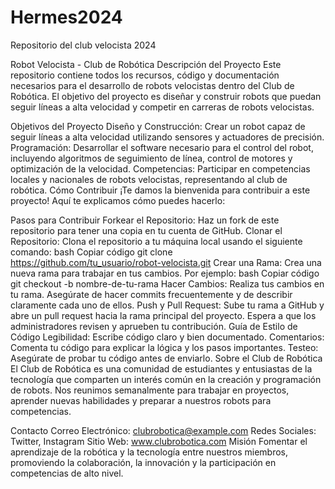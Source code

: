 # Hermes2024
Repositorio del club velocista 2024

Robot Velocista - Club de Robótica
Descripción del Proyecto
Este repositorio contiene todos los recursos, código y documentación necesarios para el desarrollo de robots velocistas dentro del Club de Robótica. El objetivo del proyecto es diseñar y construir robots que puedan seguir líneas a alta velocidad y competir en carreras de robots velocistas.

Objetivos del Proyecto
Diseño y Construcción: Crear un robot capaz de seguir líneas a alta velocidad utilizando sensores y actuadores de precisión.
Programación: Desarrollar el software necesario para el control del robot, incluyendo algoritmos de seguimiento de línea, control de motores y optimización de la velocidad.
Competencias: Participar en competencias locales y nacionales de robots velocistas, representando al club de robótica.
Cómo Contribuir
¡Te damos la bienvenida para contribuir a este proyecto! Aquí te explicamos cómo puedes hacerlo:

Pasos para Contribuir
Forkear el Repositorio: Haz un fork de este repositorio para tener una copia en tu cuenta de GitHub.
Clonar el Repositorio: Clona el repositorio a tu máquina local usando el siguiente comando:
bash
Copiar código
git clone https://github.com/tu_usuario/robot-velocista.git
Crear una Rama: Crea una nueva rama para trabajar en tus cambios. Por ejemplo:
bash
Copiar código
git checkout -b nombre-de-tu-rama
Hacer Cambios: Realiza tus cambios en tu rama. Asegúrate de hacer commits frecuentemente y de describir claramente cada uno de ellos.
Push y Pull Request: Sube tu rama a GitHub y abre un pull request hacia la rama principal del proyecto. Espera a que los administradores revisen y aprueben tu contribución.
Guía de Estilo de Código
Legibilidad: Escribe código claro y bien documentado.
Comentarios: Comenta tu código para explicar la lógica y los pasos importantes.
Testeo: Asegúrate de probar tu código antes de enviarlo.
Sobre el Club de Robótica
El Club de Robótica es una comunidad de estudiantes y entusiastas de la tecnología que comparten un interés común en la creación y programación de robots. Nos reunimos semanalmente para trabajar en proyectos, aprender nuevas habilidades y preparar a nuestros robots para competencias.

Contacto
Correo Electrónico: clubrobotica@example.com
Redes Sociales: Twitter, Instagram
Sitio Web: www.clubrobotica.com
Misión
Fomentar el aprendizaje de la robótica y la tecnología entre nuestros miembros, promoviendo la colaboración, la innovación y la participación en competencias de alto nivel.
